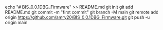echo "# BIS_0.0.1DBG_Firmware" >> README.md
git init
git add README.md
git commit -m "first commit"
git branch -M main
git remote add origin https://github.com/amry20/BIS_0.0.1DBG_Firmware.git
git push -u origin main